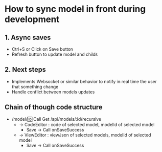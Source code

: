 # How to sync model in front during development

## 1. Async saves

- Ctrl+S or Click on Save button
- Refresh button to update model and childs

## 2. Next steps

- Implements Websocket or similar behavior to notify in real time the user that something change
- Handle conflict between models updates

## Chain of though code structure

- /model/:id: Call Get /api/models/:id/recursive
  - -> CodeEditor : code of selected model, modelId of selected model
    - Save -> Call onSaveSuccess
  - -> ViewEditor : viewJson of selected models, modelId of selected model
    - Save -> Call onSaveSuccess
